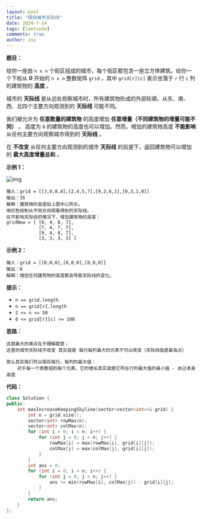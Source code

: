 ```yaml
---
layout: post
title: "保持城市天际线"
date: 2024-7-14
tags: [leetcode]
comments: true
author: zxy
---
```


**题目：**

给你一座由 `n x n` 个街区组成的城市，每个街区都包含一座立方体建筑。给你一个下标从 **0** 开始的 `n x n` 整数矩阵 `grid` ，其中 `grid[r][c]` 表示坐落于 `r` 行 `c` 列的建筑物的 **高度** 。

城市的 **天际线** 是从远处观察城市时，所有建筑物形成的外部轮廓。从东、南、西、北四个主要方向观测到的 **天际线** 可能不同。

我们被允许为 **任意数量的建筑物** 的高度增加 **任意增量（不同建筑物的增量可能不同）** 。 高度为 `0` 的建筑物的高度也可以增加。然而，增加的建筑物高度 **不能影响** 从任何主要方向观察城市得到的 **天际线** 。

在 **不改变** 从任何主要方向观测到的城市 **天际线** 的前提下，返回建筑物可以增加的 **最大高度增量总和** 。

**示例 1：**

![img](https://assets.leetcode.com/uploads/2021/06/21/807-ex1.png)

```
输入：grid = [[3,0,8,4],[2,4,5,7],[9,2,6,3],[0,3,1,0]]
输出：35
解释：建筑物的高度如上图中心所示。
用红色绘制从不同方向观看得到的天际线。
在不影响天际线的情况下，增加建筑物的高度：
gridNew = [ [8, 4, 8, 7],
            [7, 4, 7, 7],
            [9, 4, 8, 7],
            [3, 3, 3, 3] ]
```

**示例 2：**

```
输入：grid = [[0,0,0],[0,0,0],[0,0,0]]
输出：0
解释：增加任何建筑物的高度都会导致天际线的变化。
```

**提示：**

- `n == grid.length`
- `n == grid[r].length`
- `2 <= n <= 50`
- `0 <= grid[r][c] <= 100`

**思路：**

```
这题最大的难点在于理解题意；
这里的城市天际线不改变 其实就是 每行每列最大的元素不可以改变（天际线就是最高点）

那么其实我们可以保存每行，每列的最大值：
	对于每一个原数组的每个元素，它的增长其实就是它所在行列最大值的最小值 - 自己本身高度
```

**代码：**

```cpp
class Solution {
public:
    int maxIncreaseKeepingSkyline(vector<vector<int>>& grid) {
        int n = grid.size();
        vector<int> rowMax(n);
        vector<int> colMax(n);
        for (int i = 0; i < n; i++) {
            for (int j = 0; j < n; j++) {
                rowMax[i] = max(rowMax[i], grid[i][j]);
                colMax[j] = max(colMax[j], grid[i][j]);
            }
        }
        int ans = 0;
        for (int i = 0; i < n; i++) {
            for (int j = 0; j < n; j++) {
                ans += min(rowMax[i], colMax[j]) - grid[i][j];
            }
        }
        return ans;
    }
};
```

